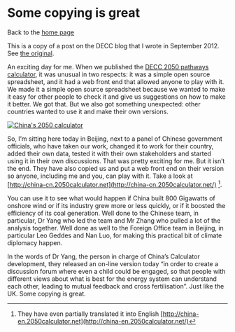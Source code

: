 Some copying is great
=====================

Back to the [home page](/)

This is a copy of a post on the DECC blog that I wrote in September 2012. See [the original](http://blog.decc.gov.uk/2012/09/18/some-copying-is-great).

An exciting day for me. When we published the [DECC 2050 pathways calculator](http://2050-calculator-tool.decc.gov.uk), it was unusual in two respects: it was a simple open source spreadsheet, and it had a web front end that allowed anyone to play with it. We made it a simple open source spreadsheet because we wanted to make it easy for other people to check it and give us suggestions on how to make it better. We got that. But we also got something unexpected: other countries wanted to use it and make their own versions.

[![](http://blog.decc.gov.uk/wp-content/uploads/2012/09/Screenshot-of-China-calculator-300x187.jpg "China's 2050 calculator")](http://blog.decc.gov.uk/wp-content/uploads/2012/09/Screenshot-of-China-calculator.jpg)

So, I’m sitting here today in Beijing, next to a panel of Chinese government officials, who have taken our work, changed it to work for their country, added their own data, tested it with their own stakeholders and started using it in their own discussions. That was pretty exciting for me. But it isn’t the end. They have also copied us and put a web front end on their version so anyone, including me and you, can play with it. Take a look at [http://china-cn.2050calculator.net](http://china-cn.2050calculator.net/) [^*].

You can use it to see what would happen if China built 800 Gigawatts of onshore wind or if its industry grew more or less quickly, or if it boosted the efficiency of its coal generation. Well done to the Chinese team, in particular, Dr Yang who led the team and Mr Zhang who pulled a lot of the analysis together. Well done as well to the Foreign Office team in Beijing, in particular Leo Geddes and Nan Luo, for making this practical bit of climate diplomacy happen.

In the words of Dr Yang, the person in charge of China’s Calculator development, they released an on-line version today “in order to create a discussion forum where even a child could be engaged, so that people with different views about what is best for the energy system can understand each other, leading to mutual feedback and cross fertilisation”. Just like the UK. Some copying is great.

[^*]: They have even partially translated it into English [http://china-en.2050calculator.net](http://china-en.2050calculator.net/)
